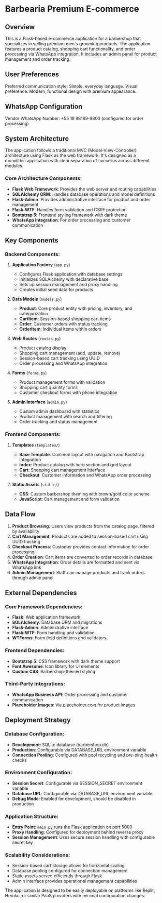 # Barbearia Premium E-commerce

## Overview

This is a Flask-based e-commerce application for a barbershop that specializes in selling premium men's grooming products. The application features a product catalog, shopping cart functionality, and order processing via WhatsApp integration. It includes an admin panel for product management and order tracking.

## User Preferences

Preferred communication style: Simple, everyday language.
Visual preference: Modern, functional design with premium appearance.

## WhatsApp Configuration

Vendor WhatsApp Number: +55 19 98189-6803 (configured for order processing)

## System Architecture

The application follows a traditional MVC (Model-View-Controller) architecture using Flask as the web framework. It's designed as a monolithic application with clear separation of concerns across different modules.

### Core Architecture Components:
- **Flask Web Framework**: Provides the web server and routing capabilities
- **SQLAlchemy ORM**: Handles database operations and model definitions
- **Flask-Admin**: Provides administrative interface for product and order management
- **Flask-WTF**: Handles form validation and CSRF protection
- **Bootstrap 5**: Frontend styling framework with dark theme
- **WhatsApp Integration**: For order processing and customer communication

## Key Components

### Backend Components:

1. **Application Factory** (`app.py`)
   - Configures Flask application with database settings
   - Initializes SQLAlchemy with declarative base
   - Sets up session management and proxy handling
   - Creates initial seed data for products

2. **Data Models** (`models.py`)
   - **Product**: Core product entity with pricing, inventory, and categorization
   - **CartItem**: Session-based shopping cart items
   - **Order**: Customer orders with status tracking
   - **OrderItem**: Individual items within orders

3. **Web Routes** (`routes.py`)
   - Product catalog display
   - Shopping cart management (add, update, remove)
   - Session-based cart tracking using UUID
   - Order processing and WhatsApp integration

4. **Forms** (`forms.py`)
   - Product management forms with validation
   - Shopping cart quantity forms
   - Customer checkout forms with phone integration

5. **Admin Interface** (`admin.py`)
   - Custom admin dashboard with statistics
   - Product management with search and filtering
   - Order tracking and status management

### Frontend Components:

1. **Templates** (`templates/`)
   - **Base Template**: Common layout with navigation and Bootstrap integration
   - **Index**: Product catalog with hero section and grid layout
   - **Cart**: Shopping cart management interface
   - **Checkout**: Customer information and WhatsApp order processing

2. **Static Assets** (`static/`)
   - **CSS**: Custom barbershop theming with brown/gold color scheme
   - **JavaScript**: Cart management and form validation

## Data Flow

1. **Product Browsing**: Users view products from the catalog page, filtered by availability
2. **Cart Management**: Products are added to session-based cart using UUID tracking
3. **Checkout Process**: Customer provides contact information for order processing
4. **Order Creation**: Cart items are converted to order records in database
5. **WhatsApp Integration**: Order details are formatted and sent via WhatsApp link
6. **Admin Management**: Staff can manage products and track orders through admin panel

## External Dependencies

### Core Framework Dependencies:
- **Flask**: Web application framework
- **SQLAlchemy**: Database ORM and migrations
- **Flask-Admin**: Administrative interface
- **Flask-WTF**: Form handling and validation
- **WTForms**: Form field definitions and validators

### Frontend Dependencies:
- **Bootstrap 5**: CSS framework with dark theme support
- **Font Awesome**: Icon library for UI elements
- **Custom CSS**: Barbershop-themed styling

### Third-Party Integrations:
- **WhatsApp Business API**: Order processing and customer communication
- **Placeholder Images**: Via.placeholder.com for product images

## Deployment Strategy

### Database Configuration:
- **Development**: SQLite database (barbershop.db)
- **Production**: Configurable via DATABASE_URL environment variable
- **Connection Pooling**: Configured with pool recycling and pre-ping health checks

### Environment Configuration:
- **Session Secret**: Configurable via SESSION_SECRET environment variable
- **Database URL**: Configurable via DATABASE_URL environment variable
- **Debug Mode**: Enabled for development, should be disabled in production

### Application Structure:
- **Entry Point**: `main.py` runs the Flask application on port 5000
- **Proxy Handling**: Configured for deployment behind reverse proxy
- **Session Management**: Uses secure session handling with configurable secret key

### Scalability Considerations:
- Session-based cart storage allows for horizontal scaling
- Database pooling configured for connection management
- Static assets served efficiently through Flask
- Admin interface provides operational management capabilities

The application is designed to be easily deployable on platforms like Replit, Heroku, or similar PaaS providers with minimal configuration changes.